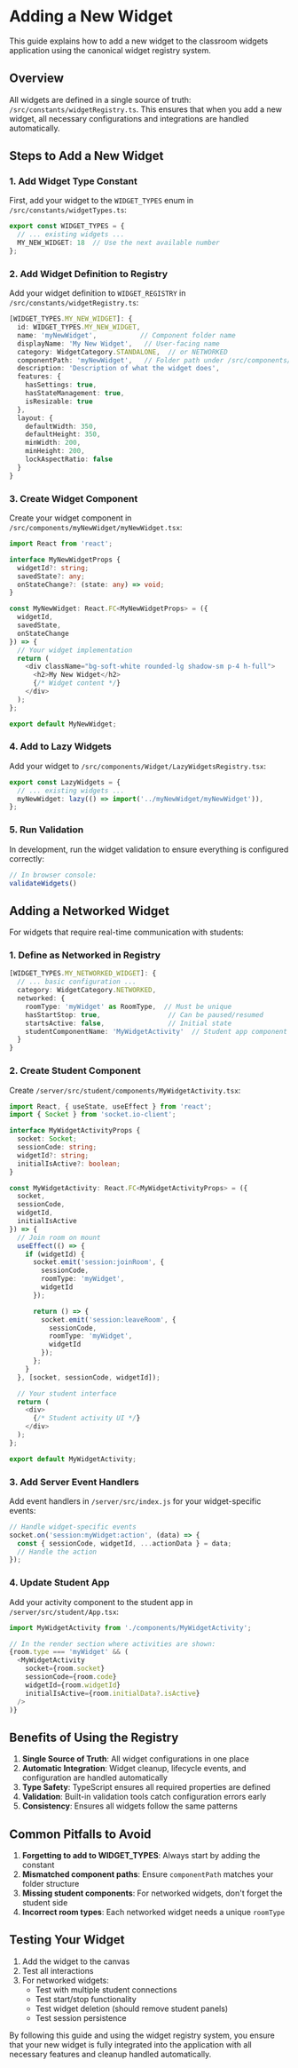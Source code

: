 # Adding a New Widget

This guide explains how to add a new widget to the classroom widgets application using the canonical widget registry system.

## Overview

All widgets are defined in a single source of truth: `/src/constants/widgetRegistry.ts`. This ensures that when you add a new widget, all necessary configurations and integrations are handled automatically.

## Steps to Add a New Widget

### 1. Add Widget Type Constant

First, add your widget to the `WIDGET_TYPES` enum in `/src/constants/widgetTypes.ts`:

```typescript
export const WIDGET_TYPES = {
  // ... existing widgets ...
  MY_NEW_WIDGET: 18  // Use the next available number
};
```

### 2. Add Widget Definition to Registry

Add your widget definition to `WIDGET_REGISTRY` in `/src/constants/widgetRegistry.ts`:

```typescript
[WIDGET_TYPES.MY_NEW_WIDGET]: {
  id: WIDGET_TYPES.MY_NEW_WIDGET,
  name: 'myNewWidget',           // Component folder name
  displayName: 'My New Widget',   // User-facing name
  category: WidgetCategory.STANDALONE,  // or NETWORKED
  componentPath: 'myNewWidget',   // Folder path under /src/components/
  description: 'Description of what the widget does',
  features: {
    hasSettings: true,
    hasStateManagement: true,
    isResizable: true
  },
  layout: {
    defaultWidth: 350,
    defaultHeight: 350,
    minWidth: 200,
    minHeight: 200,
    lockAspectRatio: false
  }
}
```

### 3. Create Widget Component

Create your widget component in `/src/components/myNewWidget/myNewWidget.tsx`:

```typescript
import React from 'react';

interface MyNewWidgetProps {
  widgetId?: string;
  savedState?: any;
  onStateChange?: (state: any) => void;
}

const MyNewWidget: React.FC<MyNewWidgetProps> = ({ 
  widgetId, 
  savedState, 
  onStateChange 
}) => {
  // Your widget implementation
  return (
    <div className="bg-soft-white rounded-lg shadow-sm p-4 h-full">
      <h2>My New Widget</h2>
      {/* Widget content */}
    </div>
  );
};

export default MyNewWidget;
```

### 4. Add to Lazy Widgets

Add your widget to `/src/components/Widget/LazyWidgetsRegistry.tsx`:

```typescript
export const LazyWidgets = {
  // ... existing widgets ...
  myNewWidget: lazy(() => import('../myNewWidget/myNewWidget')),
};
```

### 5. Run Validation

In development, run the widget validation to ensure everything is configured correctly:

```javascript
// In browser console:
validateWidgets()
```

## Adding a Networked Widget

For widgets that require real-time communication with students:

### 1. Define as Networked in Registry

```typescript
[WIDGET_TYPES.MY_NETWORKED_WIDGET]: {
  // ... basic configuration ...
  category: WidgetCategory.NETWORKED,
  networked: {
    roomType: 'myWidget' as RoomType,  // Must be unique
    hasStartStop: true,                 // Can be paused/resumed
    startsActive: false,                // Initial state
    studentComponentName: 'MyWidgetActivity'  // Student app component
  }
}
```

### 2. Create Student Component

Create `/server/src/student/components/MyWidgetActivity.tsx`:

```typescript
import React, { useState, useEffect } from 'react';
import { Socket } from 'socket.io-client';

interface MyWidgetActivityProps {
  socket: Socket;
  sessionCode: string;
  widgetId?: string;
  initialIsActive?: boolean;
}

const MyWidgetActivity: React.FC<MyWidgetActivityProps> = ({ 
  socket, 
  sessionCode, 
  widgetId,
  initialIsActive 
}) => {
  // Join room on mount
  useEffect(() => {
    if (widgetId) {
      socket.emit('session:joinRoom', {
        sessionCode,
        roomType: 'myWidget',
        widgetId
      });

      return () => {
        socket.emit('session:leaveRoom', {
          sessionCode,
          roomType: 'myWidget',
          widgetId
        });
      };
    }
  }, [socket, sessionCode, widgetId]);

  // Your student interface
  return (
    <div>
      {/* Student activity UI */}
    </div>
  );
};

export default MyWidgetActivity;
```

### 3. Add Server Event Handlers

Add event handlers in `/server/src/index.js` for your widget-specific events:

```javascript
// Handle widget-specific events
socket.on('session:myWidget:action', (data) => {
  const { sessionCode, widgetId, ...actionData } = data;
  // Handle the action
});
```

### 4. Update Student App

Add your activity component to the student app in `/server/src/student/App.tsx`:

```typescript
import MyWidgetActivity from './components/MyWidgetActivity';

// In the render section where activities are shown:
{room.type === 'myWidget' && (
  <MyWidgetActivity 
    socket={room.socket} 
    sessionCode={room.code}
    widgetId={room.widgetId}
    initialIsActive={room.initialData?.isActive}
  />
)}
```

## Benefits of Using the Registry

1. **Single Source of Truth**: All widget configurations in one place
2. **Automatic Integration**: Widget cleanup, lifecycle events, and configuration are handled automatically
3. **Type Safety**: TypeScript ensures all required properties are defined
4. **Validation**: Built-in validation tools catch configuration errors early
5. **Consistency**: Ensures all widgets follow the same patterns

## Common Pitfalls to Avoid

1. **Forgetting to add to WIDGET_TYPES**: Always start by adding the constant
2. **Mismatched component paths**: Ensure `componentPath` matches your folder structure
3. **Missing student components**: For networked widgets, don't forget the student side
4. **Incorrect room types**: Each networked widget needs a unique `roomType`

## Testing Your Widget

1. Add the widget to the canvas
2. Test all interactions
3. For networked widgets:
   - Test with multiple student connections
   - Test start/stop functionality
   - Test widget deletion (should remove student panels)
   - Test session persistence

By following this guide and using the widget registry system, you ensure that your new widget is fully integrated into the application with all necessary features and cleanup handled automatically.